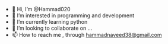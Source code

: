 - 👋 Hi, I’m @Hammad020
- 👀 I’m interested in programming and development
- 🌱 I’m currently learning python
- 💞️ I’m looking to collaborate on ...
- 📫 How to reach me , through hammadnaveed38@gmail.com

<!---
Hammad020/Hammad020 is a ✨ special ✨ repository because its `README.md` (this file) appears on your GitHub profile.
You can click the Preview link to take a look at your changes.
--->
